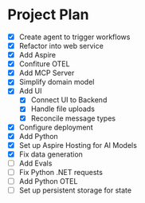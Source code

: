 # Project Plan

- [X] Create agent to trigger workflows
- [X] Refactor into web service
- [X] Add Aspire
- [X] Confiture OTEL
- [X] Add MCP Server
- [X] Simplify domain model
- [X] Add UI
    - [X] Connect UI to Backend
    - [X] Handle file uploads
    - [X] Reconcile message types
- [X] Configure deployment
- [X] Add Python
- [X] Set up Aspire Hosting for AI Models
- [X] Fix data generation
- [ ] Add Evals
- [ ] Fix Python .NET requests
- [ ] Add Python OTEL
- [ ] Set up persistent storage for state